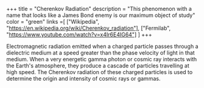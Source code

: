 +++
title = "Cherenkov Radiation"
description = "This phenomenon with a name that looks like a James Bond  enemy is our maximum object of study"
color = "green"
links =[
  ["Wikipedia", "https://en.wikipedia.org/wiki/Cherenkov_radiation"],
  ["Fermilab", "https://www.youtube.com/watch?v=x4Ir6E4IG64"]
]
+++

Electromagnetic radiation emitted when a charged particle passes through a dielectric medium at a speed greater than the phase velocity of light in that medium.
When a very energetic gamma photon or cosmic ray interacts with the Earth's atmosphere, they produce a cascade of particles travelling at high speed. The Cherenkov radiation of these charged particles is used to determine the origin and intensity of cosmic rays or gammas.

